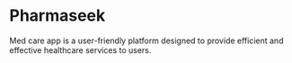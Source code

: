 # Pharmaseek
Med care app is a user-friendly platform designed to provide efficient and effective healthcare services to users.
